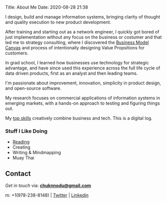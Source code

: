 Title: About Me
Date: 2020-08-28 21:38

I design, build and manage information systems, bringing clarity of thought and quality execution to new product development. 

After training and starting out as a network engineer, I quickly got bored of just implementation without any focus on the business or costumer and  that led me to strategy consulting, where I discovered the [Business Model Canvas](https://www.strategyzer.com/canvas/business-model-canvas) and process of intentionally designing Value Propsitions for customers. 

In grad school, I learned how businesses use technology for strategic advantage, and have since used this experience across the full life cycle of data driven products, first as an analyst and then leading teams.

I'm passionate about improvement, innovation, simplicity in product design, and open-source software.

My research focuses on commercial applications of information systems in emerging markets, with a hands-on approach to testing and figuring things out.

My [top skills](https://secure.plum.io/p/o93Pr7IyMGN98jHG9suN5A) creatively combine business and tech. This is a digital log. 



### Stuff I Like Doing
- [Reading](https://chunnodu.com/my-2020-reading-list.html)
- Creating
- Writing & Mindmapping
- Muay Thai

## Contact

_Get in touch_ via: **[chuknnodu@gmail.com](mailto:chuknnodu@gmail.com)** 

m: +1(978-238-8148) | [Twitter](https://www.twitter.com/geoponge) | [Linkedin](https://www.linkedin/in/chunnodu)
